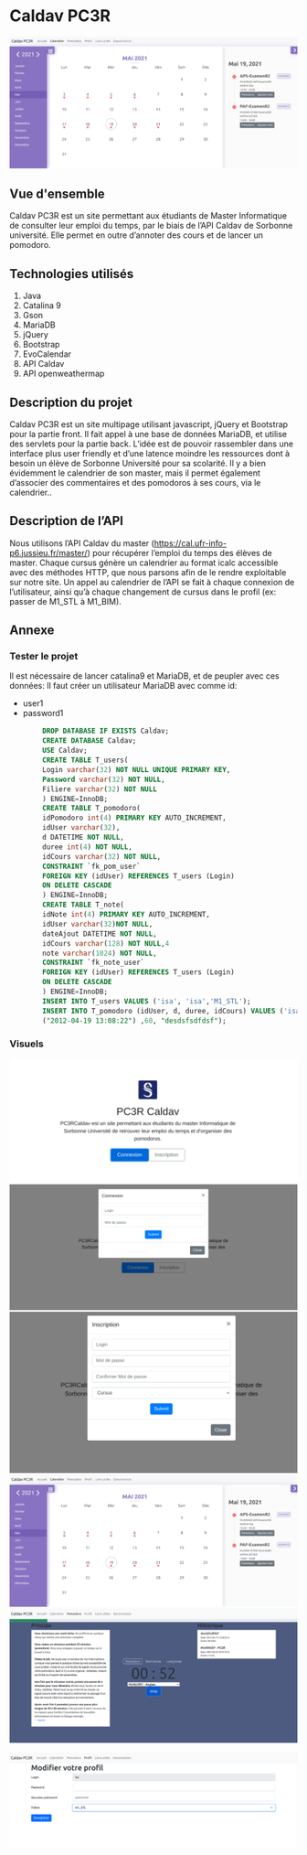 # Caldav PC3R
![enter image description here](https://raw.githubusercontent.com/isabelleshao/Caldav-PC3R/742fa6360a25478bed4ddf349bf49bfd78885ba7/imgs/01.png)

## Vue d'ensemble


 Caldav PC3R est un site permettant aux étudiants de Master Informatique de consulter  leur emploi du temps, par le biais de l’API Caldav de Sorbonne université. Elle permet en outre d’annoter des cours et de lancer un pomodoro.

## Technologies utilisés

1. Java
2. Catalina 9
3. Gson
4. MariaDB
5. jQuery
6. Bootstrap
7. EvoCalendar
8. API Caldav
9. API openweathermap

## Description du projet

Caldav PC3R est un site multipage utilisant javascript, jQuery et Bootstrap pour la partie
front. Il fait appel à une base de données MariaDB, et utilise des servlets pour la partie
back.
L’idée est de pouvoir rassembler dans une interface plus user friendly et d’une latence moindre les ressources dont à besoin un élève de Sorbonne Université pour sa scolarité. Il y a bien évidemment le calendrier de son master, mais il permet également d’associer des commentaires et des pomodoros à ses cours, via le calendrier..

## Description de l’API

Nous utilisons l’API Caldav du master (https://cal.ufr-info-p6.jussieu.fr/master/) pour récupérer l’emploi du temps des élèves de master.
Chaque cursus génère un calendrier au format icalc accessible avec des méthodes HTTP, que nous parsons afin de le rendre exploitable sur notre site.
Un appel au calendrier de l’API se fait à chaque connexion de l’utilisateur, ainsi qu’à chaque changement de cursus dans le profil (ex: passer de M1_STL à M1_BIM).
## Annexe 

### Tester le projet
Il est nécessaire de lancer catalina9 et MariaDB, et de peupler avec ces données:
Il faut créer un utilisateur MariaDB avec comme id:
 - user1
 -  password1
 
```sql 
        DROP DATABASE IF EXISTS Caldav;
        CREATE DATABASE Caldav;
        USE Caldav;
        CREATE TABLE T_users(
        Login varchar(32) NOT NULL UNIQUE PRIMARY KEY,
        Password varchar(32) NOT NULL,
        Filiere varchar(32) NOT NULL
        ) ENGINE=InnoDB;
        CREATE TABLE T_pomodoro(
        idPomodoro int(4) PRIMARY KEY AUTO_INCREMENT,
        idUser varchar(32),
        d DATETIME NOT NULL,
        duree int(4) NOT NULL,
        idCours varchar(32) NOT NULL,
        CONSTRAINT `fk_pom_user`
        FOREIGN KEY (idUser) REFERENCES T_users (Login)
        ON DELETE CASCADE
        ) ENGINE=InnoDB;
        CREATE TABLE T_note(
        idNote int(4) PRIMARY KEY AUTO_INCREMENT,
        idUser varchar(32)NOT NULL,
        dateAjout DATETIME NOT NULL,
        idCours varchar(128) NOT NULL,4
        note varchar(1024) NOT NULL,
        CONSTRAINT `fk_note_user`
        FOREIGN KEY (idUser) REFERENCES T_users (Login)
        ON DELETE CASCADE
        ) ENGINE=InnoDB;
        INSERT INTO T_users VALUES ('isa', 'isa','M1_STL');
        INSERT INTO T_pomodoro (idUser, d, duree, idCours) VALUES ('isa',
        ("2012-04-19 13:08:22") ,60, "desdsfsdfdsf");
```
### Visuels

![enter image description here](https://raw.githubusercontent.com/isabelleshao/Caldav-PC3R/main/imgs/02.png)
![enter image description here](https://raw.githubusercontent.com/isabelleshao/Caldav-PC3R/main/imgs/03.png)
![enter image description here](https://raw.githubusercontent.com/isabelleshao/Caldav-PC3R/main/imgs/04.png)
![enter image description here](https://raw.githubusercontent.com/isabelleshao/Caldav-PC3R/742fa6360a25478bed4ddf349bf49bfd78885ba7/imgs/01.png)
![enter image description here](https://raw.githubusercontent.com/isabelleshao/Caldav-PC3R/main/imgs/06.png)

![enter image description here](https://raw.githubusercontent.com/isabelleshao/Caldav-PC3R/main/imgs/07.png)
